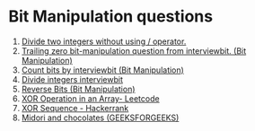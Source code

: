 # Bit Manipulation questions
<ol>
<li><a href="devide.cpp">Divide two integers without using / operator.</a></li>
<li><a href="trailingzero.cpp">Trailing zero bit-manipulation question from interviewbit. (Bit Manipulation)</a></li>
<li><a href="bitcount.cpp">Count bits by interviewbit  (Bit Manipulation)</a></li>
<li><a href="divideinteger.cpp">Divide integers interviewbit </a></li>
<li><a href="reversebits.cpp">Reverse Bits (Bit Manipulation) </a></li>
<li><a href="leetcode-xor-array.cpp">XOR Operation in an Array- Leetcode</a></li>

<li><a href="xor-sequence.cpp">XOR Sequence - Hackerrank</a></li>

<li><a href="midori.cpp">Midori and chocolates (GEEKSFORGEEKS)</a></li>



</ol>
